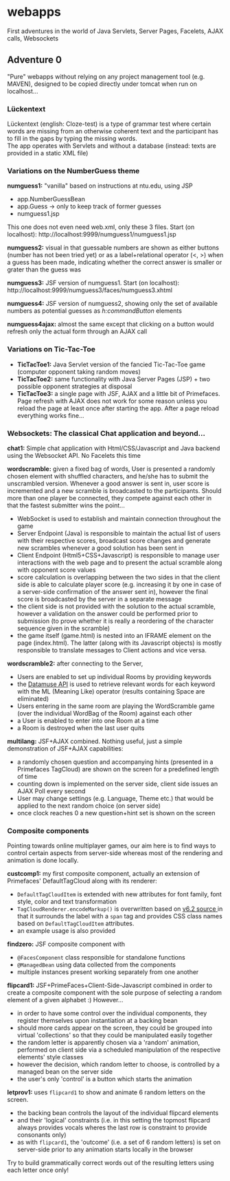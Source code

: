﻿# webapps
First adventures in the world of Java Servlets, Server Pages, Facelets, AJAX calls, Websockets

<h2>Adventure 0</h2>
<p>"Pure" webapps without relying on any project management tool (e.g. MAVEN), designed to be copied directly under tomcat when run on localhost...</p>

<h3>Lückentext</h3>
<p>Lückentext (english: Cloze-test) is a type of grammar test where certain words are missing from an otherwise coherent text and the participant has to fill in the gaps by typing the missing words.<br/>
The app operates with Servlets and without a database (instead: texts are provided in a static XML file)</p>

<h3>Variations on the NumberGuess theme</h3>
<p><strong>numguess1:</strong> "vanilla" based on instructions at ntu.edu, using JSP
<ul><li>app.NumberGuessBean</li>
<li>app.Guess -> only to keep track of former guesses</li>
<li>numguess1.jsp</li></ul>
<p>This one does not even need web.xml, only these 3 files. Start (on localhost): http://localhost:9999/numguess1/numguess1.jsp</p>
<p><strong>numguess2:</strong> visual in that guessable numbers are shown as either buttons (number has not been tried yet) or as a label+relational operator (<, >) when a guess has been made, indicating whether the correct answer is smaller or grater than the guess was</p>
<p><strong>numguess3:</strong> JSF version of numguess1. Start (on localhost): http://localhost:9999/numguess3/faces/numguess3.xhtml</p>
<p><strong>numguess4:</strong> JSF version of numguess2, showing only the set of available numbers as potential guesses as <em>h:commandButton</em> elements</p>
<p><strong>numguess4ajax:</strong> almost the same except that clicking on a button would refresh only the actual form through an AJAX call</p>

<h3>Variations on Tic-Tac-Toe</h3><ul>
<li><strong>TicTacToe1:</strong> Java Servlet version of the fancied Tic-Tac-Toe game (computer opponent taking random moves)</li>
<li><strong>TicTacToe2:</strong> same functionality with Java Server Pages (JSP) + two possible opponent strategies at disposal</li>
<li><strong>TicTacToe3:</strong> a single page with JSF, AJAX and a little bit of Primefaces. Page refresh with AJAX does not work for some reason unless you reload the page at least once after starting the app. After a page reload everything works fine...</li>
</ul>

<h3>Websockets: The classical Chat application and beyond...</h3>
<p><strong>chat1:</strong> Simple chat application with Html/CSS/Javascript and Java backend using the Websocket API. No Facelets this time </p>
<p><strong>wordscramble:</strong> given a fixed bag of words, User is presented a randomly chosen element with shuffled characters, and he/she has to submit the unscrambled version. Whenever a good answer is sent in, user score is incremented and a new scramble is broadcasted to the participants. Should more than one player be connected, they compete against each other in that the fastest submitter wins the point...<ul>
<li>WebSocket is used to establish and maintain connection throughout the game
<li>Server Endpoint (Java) is responsible to maintain the actual list of users with their respective scores, broadcast score changes and generate new scrambles whenever a good solution has been sent in
<li>Client Endpoint (Html5+CSS+Javascript) is responsible to manage user interactions with the web page and to present the actual scramble along with opponent score values
<li>score calculation is overlapping between the two sides in that the client side is able to calculate player score (e.g. increasing it by one in case of a server-side confirmation of the answer sent in), however the final score is broadcasted by the server in a separate message
<li>the client side is not provided with the solution to the actual scramble, however a validation on the answer could be performed prior to submission (to prove whether it is really a reordering of the character sequence given in the scramble)
<li>the game itself (game.html) is nested into an IFRAME element on the page (index.html). The latter (along with its Javascript objects) is mostly responsible to translate messages to Client actions and vice versa.
</ul></p>
<p><strong>wordscramble2:</strong> after connecting to the Server, <ul>
<li>Users are enabled to set up individual Rooms by providing keywords</li>
<li>the <a href="http://www.datamuse.com/api/">Datamuse API</a> is used to retrieve relevant words for each keyword with the ML (Meaning Like) operator (results containing Space are eliminated)</li>
<li>Users entering in the same room are playing the WordScramble game (over the individual WordBag of the Room) against each other</li>
<li>a User is enabled to enter into one Room at a time</li>
<li>a Room is destroyed when the last user quits</li>
</ul></p>
<p><strong>multilang:</strong> JSF+AJAX combined. Nothing useful, just a simple demonstration of JSF+AJAX capabilities:<ul>
<li>a randomly chosen question and accompanying hints (presented in a Primefaces TagCloud) are shown on the screen for a predefined length of time</li>
<li>counting down is implemented on the server side, client side issues an AJAX Poll every second</li>
<li>User may change settings (e.g. Language, Theme etc.) that would be applied to the next random choice (on server side)</li>
<li>once clock reaches 0 a new question+hint set is shown on the screen</li>
</ul>
<h3>Composite components</h3>
<p>Pointing towards online multiplayer games, our aim here is to find ways to control certain aspects from server-side whereas most of the rendering and animation is done locally.</p>
<p><strong>custcomp1:</strong> my first composite component, actually an extension of Primefaces' DefaultTagCloud along with its renderer:<ul>
<li><code>DefaultTagCloudItem</code> is extended with new attributes for font family, font style, color and text transformation</li>
<li><code>TagCloudRenderer.encodeMarkup()</code> is overwritten based on <a href="https://jar-download.com/artifacts/org.primefaces/primefaces/6.2/source-code/org/primefaces/component/tagcloud/TagCloudRenderer.java"> v6.2 source </a> in that it surrounds the label with a <code>span</code> tag and provides CSS class names based on <code>DefaultTagCloudItem</code> attributes.</li>
<li>an example usage is also provided</li>
</ul>
<p><strong>findzero:</strong> JSF composite component with <ul>
<li><code>@FacesComponent</code> class responsible for standalone functions</li>
<li><code>@ManagedBean</code> using data collected from the components</li>
<li>multiple instances present working separately from one another</li>
</ul>
<p><strong>flipcard1:</strong> JSF+PrimeFaces+Client-Side-Javascript combined in order to create a composite component with the sole purpose of selecting a random element of a given alphabet :) However...<ul>
<li>in order to have some control over the individual components, they register themselves upon instantiation at a backing bean</li>
<li>should more cards appear on the screen, they could be grouped into virtual 'collections' so that they could be manipulated easily together</li>
<li>the random letter is apparently chosen via a 'random' animation, performed on client side via a scheduled manipulation of the respective elements' style classes</li>
<li>however the decision, which random letter to choose, is controlled by a managed bean on the server side</li>
<li>the user's only 'control' is a button which starts the animation</li>
</ul>
<p><strong>letprov1:</strong> uses <code>flipcard1</code> to show and animate 6 random letters on the screen.<ul>
<li>the backing bean controls the layout of the individual flipcard elements</li>
<li>and their 'logical' constraints (i.e. in this setting the topmost flipcard always provides vocals wheres the last row is constraint to provide consonants only)</li>
<li>as with <code>flipcard1</code>, the 'outcome' (i.e. a set of 6 random letters) is set on server-side prior to any animation starts locally in the browser</li>
</ul>
<p>Try to build grammatically correct words out of the resulting letters using each letter once only!</p>